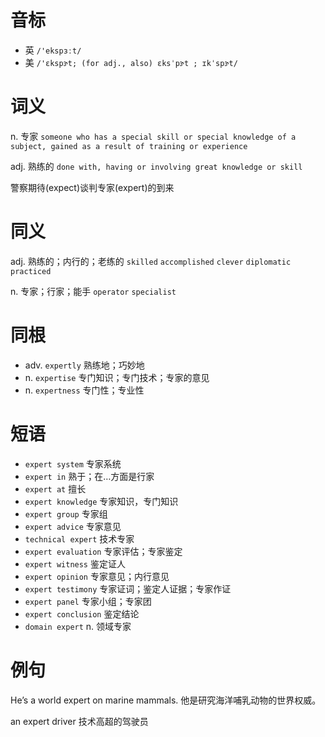 # 音标

- 英 `/'ekspɜːt/`
- 美 `/'ɛkspɝt; (for adj., also) ɛksˈpɝt ; ɪkˈspɝt/`

# 词义

n. 专家
`someone who has a special skill or special knowledge of a subject, gained as a result of training or experience`

adj. 熟练的
`done with, having or involving great knowledge or skill`



警察期待(expect)谈判专家(expert)的到来

# 同义

adj. 熟练的；内行的；老练的
`skilled` `accomplished` `clever` `diplomatic` `practiced`

n. 专家；行家；能手
`operator` `specialist`

# 同根

- adv. `expertly` 熟练地；巧妙地
- n. `expertise` 专门知识；专门技术；专家的意见
- n. `expertness` 专门性；专业性

# 短语

- `expert system` 专家系统
- `expert in` 熟于；在…方面是行家
- `expert at` 擅长
- `expert knowledge` 专家知识，专门知识
- `expert group` 专家组
- `expert advice` 专家意见
- `technical expert` 技术专家
- `expert evaluation` 专家评估；专家鉴定
- `expert witness` 鉴定证人
- `expert opinion` 专家意见；内行意见
- `expert testimony` 专家证词；鉴定人证据；专家作证
- `expert panel` 专家小组；专家团
- `expert conclusion` 鉴定结论
- `domain expert` n. 领域专家

# 例句

He’s a world expert on marine mammals.
他是研究海洋哺乳动物的世界权威。

an expert driver
技术高超的驾驶员


